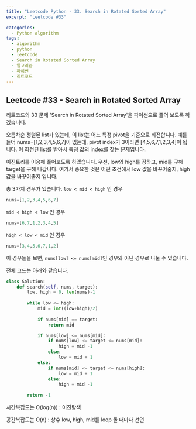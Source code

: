 ```yaml
---
title: "Leetcode Python - 33. Search in Rotated Sorted Array"
excerpt: "Leetcode #33"

categories:
  - Python algorithm
tags:
  - algorithm
  - python
  - leetcode
  - Search in Rotated Sorted Array
  - 알고리즘
  - 파이썬
  - 리트코드
---
```


## Leetcode #33 - Search in Rotated Sorted Array
리트코드의 33 문제 'Search in Rotated Sorted Array'을 파이썬으로 풀어 보도록 하겠습니다. 

오름차순 정렬된 list가 있는데, 이 list는 어느 특정 pivot을 기준으로 회전합니다.
예를 들어 nums=[1,2,3,4,5,6,7]이 있는데, pivot index가 3이라면 [4,5,6,7,1,2,3,4]이 됩니다.
이 회전된 list를 받아서 특정 값의 index를 찾는 문제입니다.

이진트리를 이용해 풀어보도록 하겠습니다.
우선, low와 high를 정하고, mid를 구해 target을 구해 나갑니다.
여기서 중요한 것은 어떤 조건에서 low 값을 바꾸어줄지, high 값을 바꾸어줄지 입니다.

총 3가지 경우가 있습니다.
```low < mid < high``` 인 경우
```python
nums=[1,2,3,4,5,6,7]
```
```mid < high < low``` 인 경우
```python
nums=[6,7,1,2,3,4,5]
```
```high < low < mid``` 인 경우
```python
nums=[3,4,5,6,7,1,2]
```

이 경우들을 보면, ```nums[low] <= nums[mid]```인 경우와 아닌 경우로 나눌 수 있습니다.

전체 코드는 아래와 같습니다.
```python
class Solution:
    def search(self, nums, target):
        low, high = 0, len(nums)-1
        
        while low <= high:
            mid = int((low+high)/2)
            
            if nums[mid] == target:
                return mid

            if nums[low] <= nums[mid]:
                if nums[low] <= target <= nums[mid]:
                    high = mid -1
                else:
                    low = mid + 1
            else:
                if nums[mid] <= target <= nums[high]:
                    low = mid + 1
                else:
                    high = mid -1
                
        return -1
```

시간복잡도는 O(log(n)) : 이진탐색

공간복잡도는 O(n) : 상수 low, high, mid를 loop 돌 때마다 선언